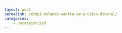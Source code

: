```yaml
---
layout: post
permalink: /mimpi-melamar-wanita-yang-tidak-dikenal/
categories:
    - Uncategorized
---
```


